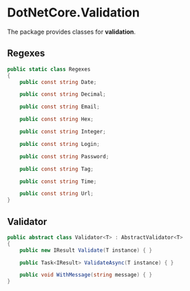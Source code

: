 # DotNetCore.Validation

The package provides classes for **validation**.

## Regexes

```cs
public static class Regexes
{
    public const string Date;

    public const string Decimal;

    public const string Email;

    public const string Hex;

    public const string Integer;

    public const string Login;

    public const string Password;

    public const string Tag;

    public const string Time;

    public const string Url;
}
```

## Validator

```cs
public abstract class Validator<T> : AbstractValidator<T>
{
    public new IResult Validate(T instance) { }

    public Task<IResult> ValidateAsync(T instance) { }

    public void WithMessage(string message) { }
}
```
